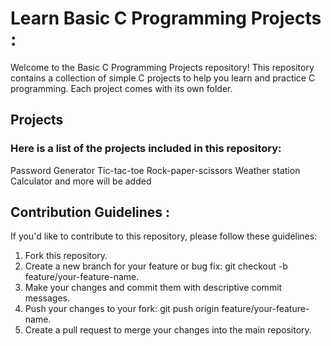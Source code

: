 # Learn Basic C Programming Projects :

Welcome to the Basic C Programming Projects repository! This repository contains a collection of simple C projects to help you learn and practice C programming. Each project comes with its own folder.

## Projects

### Here is a list of the projects included in this repository:

Password Generator
Tic-tac-toe
Rock-paper-scissors
Weather station
Calculator
and more will be added


## Contribution Guidelines :

If you'd like to contribute to this repository, please follow these guidelines:

1. Fork this repository.
2. Create a new branch for your feature or bug fix: git checkout -b feature/your-feature-name.
3. Make your changes and commit them with descriptive commit messages.
4. Push your changes to your fork: git push origin feature/your-feature-name.
5. Create a pull request to merge your changes into the main repository.
